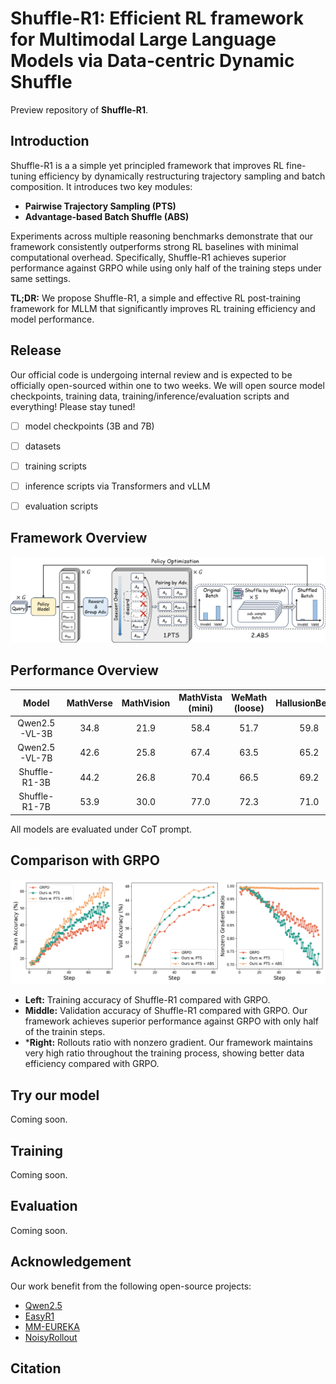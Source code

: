 # Shuffle-R1: Efficient RL framework for Multimodal Large Language Models via Data-centric Dynamic Shuffle

Preview repository of **Shuffle-R1**.

## Introduction
Shuffle-R1 is a a simple yet principled framework that improves RL fine-tuning efficiency by dynamically restructuring trajectory sampling and batch composition. It introduces two key modules:

- **Pairwise Trajectory Sampling (PTS)**
- **Advantage-based Batch Shuffle (ABS)**

Experiments across multiple reasoning benchmarks demonstrate that our framework consistently outperforms strong RL baselines with minimal computational overhead. Specifically, Shuffle-R1 achieves superior performance against GRPO while using only half of the training steps under same settings.

**TL;DR:** We propose Shuffle-R1, a simple and effective RL post-training framework for MLLM that significantly improves RL training efficiency and model performance.

## Release
Our official code is undergoing internal review and is expected to be officially open-sourced within one to two weeks. We will open source model checkpoints, training data, training/inference/evaluation scripts and everything! Please stay tuned!
 - [ ] model checkpoints (3B and 7B)
 - [ ] datasets
 - [ ] training scripts
 - [ ] inference scripts via Transformers and vLLM
 - [ ] evaluation scripts


## Framework Overview
![Framework Overview](assets/framework.png)

## Performance Overview
| Model | MathVerse | MathVision | MathVista (mini) | WeMath (loose) | HallusionBench | ChartQA | Avg. |
| :---: | :---: | :---: | :---: | :---: | :---: | :---: | :---: |
| Qwen2.5-VL-3B | 34.8 | 21.9 | 58.4 | 51.7 | 59.8 | 73.1 | 49.9 |
| Qwen2.5-VL-7B | 42.6 | 25.8 | 67.4 | 63.5 | 65.2 | 79.8 | 57.4 |
| Shuffle-R1-3B | 44.2 | 26.8 | 70.4 | 66.5 | 69.2 | 79.9 | 59.5 |
| Shuffle-R1-7B | 53.9 | 30.0 | 77.0 | 72.3 | 71.0 | 84.1 | 64.7 |

All models are evaluated under CoT prompt.

## Comparison with GRPO
![Training and validation dynamics](assets/compare_with_grpo.png)
 - **Left:** Training accuracy of Shuffle-R1 compared with GRPO. 
 - **Middle:** Validation accuracy of Shuffle-R1 compared with GRPO. Our framework achieves superior performance against GRPO with only half of the trainin steps. 
 - ***Right:** Rollouts ratio with nonzero gradient. Our framework maintains very high ratio throughout the training process, showing better data efficiency compared with GRPO.

## Try our model
Coming soon.

## Training
Coming soon.

## Evaluation
Coming soon.


## Acknowledgement
Our work benefit from the following open-source projects:
- [Qwen2.5](https://github.com/QwenLM/Qwen2.5)
- [EasyR1](https://github.com/hiyouga/EasyR1)
- [MM-EUREKA](https://github.com/ModalMinds/MM-EUREKA)
- [NoisyRollout](https://github.com/NUS-TRAIL/NoisyRollout)

## Citation
```

```